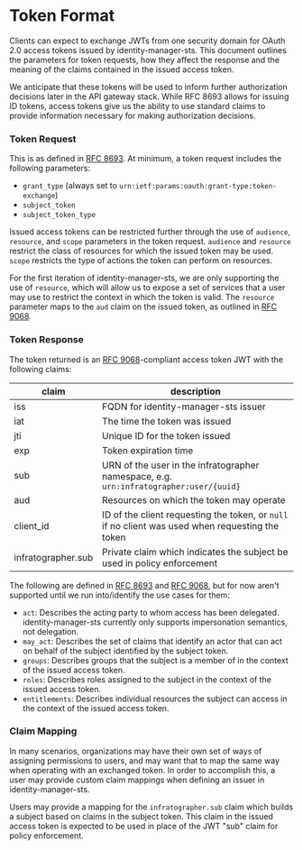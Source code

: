# Token Format

Clients can expect to exchange JWTs from one security domain for OAuth 2.0 access tokens issued by identity-manager-sts. This document outlines the parameters for token requests, how they affect the response and the meaning of the claims contained in the issued access token.

We anticipate that these tokens will be used to inform further authorization decisions later in the API gateway stack. While RFC 8693 allows for issuing ID tokens, access tokens give us the ability to use standard claims to provide information necessary for making authorization decisions.

### Token Request

This is as defined in [RFC 8693][rfc-8693]. At minimum, a token request includes the following parameters:

- `grant_type` (always set to `urn:ietf:params:oauth:grant-type:token-exchange`)
- `subject_token`
- `subject_token_type`

Issued access tokens can be restricted further through the use of `audience`, `resource`, and `scope` parameters in the token request. `audience` and `resource` restrict the class of resources for which the issued token may be used. `scope` restricts the type of actions the token can perform on resources.

For the first iteration of identity-manager-sts, we are only supporting the use of `resource`, which will allow us to expose a set of services that a user may use to restrict the context in which the token is valid. The `resource` parameter maps to the `aud` claim on the issued token, as outlined in [RFC 9068][rfc-9068].


### Token Response

The token returned is an [RFC 9068][rfc-9068]-compliant access token JWT with the following claims:

| claim              | description                                                                                      |
|--------------------|--------------------------------------------------------------------------------------------------|
| iss                | FQDN for identity-manager-sts issuer                                                             |
| iat                | The time the token was issued                                                                    |
| jti                | Unique ID for the token issued                                                                   |
| exp                | Token expiration time                                                                            |
| sub                | URN of the user in the infratographer namespace, e.g. `urn:infratographer:user/{uuid}`           |
| aud                | Resources on which the token may operate                                                         |
| client_id          | ID of the client requesting the token, or `null` if no client was used when requesting the token |
| infratographer.sub | Private claim which indicates the subject be used in policy enforcement                          |

The following are defined in [RFC 8693][rfc-8693] and [RFC 9068][rfc-9068], but for now aren't supported until we run into/identify the use cases for them:

- `act`: Describes the acting party to whom access has been delegated. identity-manager-sts currently only supports impersonation semantics, not delegation.
- `may_act`: Describes the set of claims that identify an actor that can act on behalf of the subject identified by the subject token.
- `groups`: Describes groups that the subject is a member of in the context of the issued access token.
- `roles`: Describes roles assigned to the subject in the context of the issued access token.
- `entitlements`: Describes individual resources the subject can access in the context of the issued access token.

### Claim Mapping

In many scenarios, organizations may have their own set of ways of assigning permissions to users, and may want that to map the same way when operating with an exchanged token. In order to accomplish this, a user may provide custom claim mappings when defining an issuer in identity-manager-sts.

Users may provide a mapping for the `infratographer.sub` claim which builds a subject based on claims in the subject token. This claim in the issued access token is expected to be used in place of the JWT "sub" claim for policy enforcement.

[rfc-8693]: https://www.rfc-editor.org/rfc/rfc8693.html
[rfc-9068]: https://www.rfc-editor.org/rfc/rfc9068.html
